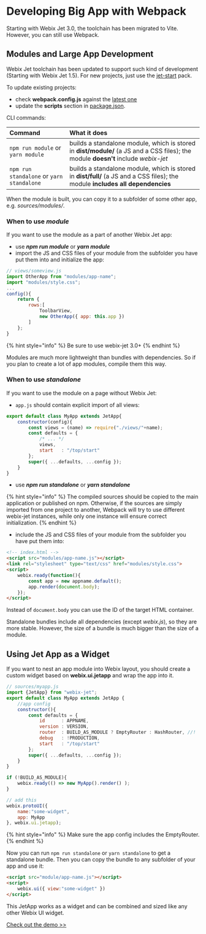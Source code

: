 # Developing Big App with Webpack

Starting with Webix Jet 3.0, the toolchain has been migrated to Vite. However, you can still use Webpack.

## Modules and Large App Development

Webix Jet toolchain has been updated to support such kind of development (Starting with Webix Jet 1.5). For new projects, just use the [jet-start](https://github.com/webix-hub/jet-start/tree/webpack) pack.

To update existing projects:

- check **webpack.config.js** against the [latest one](https://github.com/webix-hub/jet-start/blob/webpack/webpack.config.js)
- update the **scripts** section in [package.json](https://github.com/webix-hub/jet-start/blob/master/package.json).

CLI commands:

| Command | What it does |
| :--- | :--- |
| `npm run module` or `yarn module` | builds a standalone module, which is stored in **dist/module/** \(a JS and a CSS files\); the module **doesn't** include _webix-jet_ |
| `npm run standalone` or `yarn standalone` | builds a standalone module, which is stored in **dist/full/** \(a JS and a CSS files\); the module **includes all dependencies** |

When the module is built, you can copy it to a subfolder of some other app, e.g. _sources/modules/_.

### When to use _module_

If you want to use the module as a part of another Webix Jet app:

* use _**npm run module**_ or _**yarn module**_
* import the JS and CSS files of your module from the subfolder you have put them into and initialize the app:

```javascript
// views/someview.js
import OtherApp from "modules/app-name";
import "modules/style.css";
...
config(){
    return {
        rows:[
            ToolbarView,
            new OtherApp({ app: this.app })
        ]
    };
}
```

{% hint style="info" %}
Be sure to use webix-jet 3.0+
{% endhint %}

Modules are much more lightweight than bundles with dependencies. So if you plan to create a lot of app modules, compile them this way.

### When to use _standalone_

If you want to use the module on a page without Webix Jet:

* `app.js` should contain explicit import of all views:

```javascript
export default class MyApp extends JetApp{
    constructor(config){
        const views = (name) => require("./views/"+name);
        const defaults = {
            /* ... */
            views,
            start   : "/top/start"
        };
        super({ ...defaults, ...config });
    }
}
```

* use _**npm run standalone**_ or _**yarn standalone**_

{% hint style="info" %}
The compiled sources should be copied to the main application or published on npm. Otherwise, if the sources are simply imported from one project to another, Webpack will try to use different webix-jet instances, while only one instance will ensure correct initialization.
{% endhint %}

* include the JS and CSS files of your module from the subfolder you have put them into:

```html
<!-- index.html -->
<script src="modules/app-name.js"></script>
<link rel="stylesheet" type="text/css" href="modules/style.css">
<script>
    webix.ready(function(){
        const app = new appname.default();
        app.render(document.body);
    });
</script>
```

Instead of `document.body` you can use the ID of the target HTML container.

Standalone bundles include all dependencies \(except _webix.js_\), so they are more stable. However, the size of a bundle is much bigger than the size of a module.

## Using Jet App as a Widget

If you want to nest an app module into Webix layout, you should create a custom widget based on **webix.ui.jetapp** and wrap the app into it.

```javascript
// sources/myapp.js
import {JetApp} from "webix-jet";
export default class MyApp extends JetApp {
    //app config
    constructor(){
        const defaults = {
            id     	: APPNAME,
			version	: VERSION,
            router  : BUILD_AS_MODULE ? EmptyRouter : HashRouter, //!
            debug   : !PRODUCTION,
            start   : "/top/start"
        };
        super({ ...defaults, ...config });
    }
}

if (!BUILD_AS_MODULE){
    webix.ready(() => new MyApp().render() );
}

// add this
webix.protoUI({
    name:"some-widget",
    app: MyApp
}, webix.ui.jetapp);
```

{% hint style="info" %}
Make sure the app config includes the EmptyRouter.
{% endhint %}

Now you can run `npm run standalone` or `yarn standalone` to get a standalone bundle. Then you can copy the bundle to any subfolder of your app and use it:

```html
<script src="module/app-name.js"></script>
<script>
    webix.ui({ view:"some-widget" })
</script>
```

This JetApp works as a widget and can be combined and sized like any other Webix UI widget.

[Check out the demo >>](https://github.com/webix-hub/jet-demos/tree/master/sources/webixview.js)

